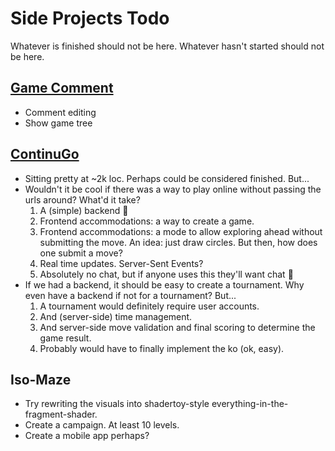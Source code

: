 # Side Projects Todo

Whatever is finished should not be here. Whatever hasn't started should not be here.

## [Game Comment](https://games.tasuki.org/)

- Comment editing
- Show game tree

## [ContinuGo](https://continugo.tasuki.org/)

- Sitting pretty at ~2k loc. Perhaps could be considered finished. But...
- Wouldn't it be cool if there was a way to play online without passing the urls around? What'd it take?
	1. A (simple) backend 🙈
	2. Frontend accommodations: a way to create a game.
	3. Frontend accommodations: a mode to allow exploring ahead without submitting the move. An idea: just draw circles. But then, how does one submit a move?
	4. Real time updates. Server-Sent Events?
	5. Absolutely no chat, but if anyone uses this they'll want chat 🙈
- If we had a backend, it should be easy to create a tournament. Why even have a backend if not for a tournament? But...
	1. A tournament would definitely require user accounts.
	2. And (server-side) time management.
	3. And server-side move validation and final scoring to determine the game result.
	4. Probably would have to finally implement the ko (ok, easy).

## Iso-Maze

- Try rewriting the visuals into shadertoy-style everything-in-the-fragment-shader.
- Create a campaign. At least 10 levels.
- Create a mobile app perhaps?
